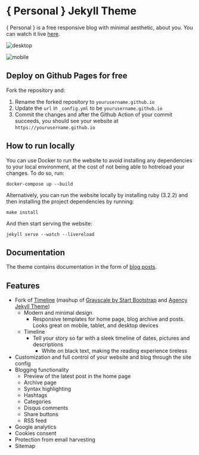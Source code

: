 # { Personal } Jekyll Theme

{ Personal } is a free responsive blog with minimal aesthetic, about you. You
can watch it live [here](https://le4ker.github.io/personal-jekyll-theme/).

![desktop](https://github.com/le4ker/personal-jekyll-theme/raw/main/.github/img/desktop.gif)

![mobile](https://github.com/le4ker/personal-jekyll-theme/raw/main/.github/img/mobile.gif)

## Deploy on Github Pages for free

Fork the repository and:

1. Rename the forked repository to `yourusername.github.io`
2. Update the `url` in `_config.yml` to be `yourusername.github.io`
3. Commit the changes and after the Github Action of your commit succeeds, you
   should see your website at `https://yourusername.github.io`

## How to run locally

You can use Docker to run the website to avoid installing any dependencies to
your local environment, at the cost of not being able to hotreload your changes.
To do so, run:

```shell
docker-compose up --build
```

Alternatively, you can run the website locally by installing ruby (3.2.2) and
then installing the project dependencies by running:

```shell
make install
```

And then start serving the website:

```shell
jekyll serve --watch --livereload
```

## Documentation

The theme contains documentation in the form of
[blog posts](https://le4ker.github.io/personal-jekyll-theme/blog).

## Features

- Fork of [Timeline](https://github.com/kirbyt/timeline-jekyll-theme) (mashup of
  [Grayscale by Start Bootstrap](https://github.com/IronSummitMedia/startbootstrap-grayscale)
  and [Agency Jekyll Theme](https://github.com/y7kim/agency-jekyll-theme))
  - Modern and minimal design
    - Responsive templates for home page, blog archive and posts. Looks great on
      mobile, tablet, and desktop devices
  - Timeline
    - Tell your story so far with a sleek timeline of dates, pictures and
      descriptions
      - White on black text, making the reading experience tireless
- Customization and full control of your website and blog through the site
  config
- Blogging functionality
  - Preview of the latest post in the home page
  - Archive page
  - Syntax highlighting
  - Hashtags
  - Categories
  - Disqus comments
  - Share buttons
  - RSS feed
- Google analytics
- Cookies consent
- Protection from email harvesting
- Sitemap
